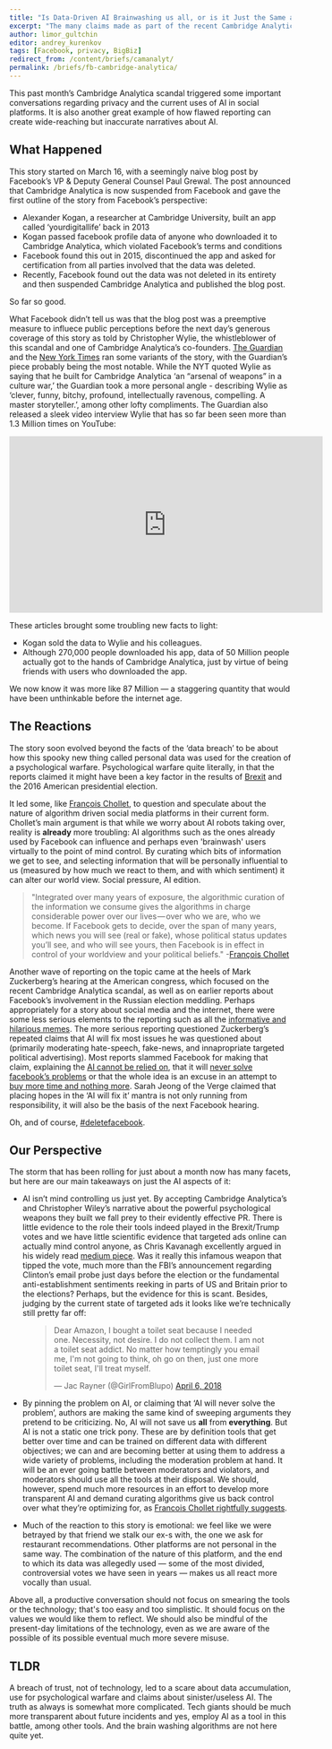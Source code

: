 ```yaml
---
title: "Is Data-Driven AI Brainwashing us all, or is it Just the Same as Good ol' Marketing?"
excerpt: "The many claims made as part of the recent Cambridge Analytica & Facebook scandal, reviewed"
author: limor_gultchin
editor: andrey_kurenkov
tags: [Facebook, privacy, BigBiz]
redirect_from: /content/briefs/camanalyt/
permalink: /briefs/fb-cambridge-analytica/
---
```

This past month’s Cambridge Analytica scandal triggered some important conversations regarding privacy and the current uses of AI in social platforms. It is also another great example of how flawed reporting can create wide-reaching but inaccurate narratives about AI. 

## What Happened
This story started on March 16, with a seemingly naive blog post by Facebook’s VP & Deputy General Counsel Paul Grewal. The post announced that Cambridge Analytica is now suspended from Facebook and gave the first outline of the story from Facebook’s perspective: 
* Alexander Kogan, a researcher at Cambridge University, built an app called ‘yourdigitallife’ back in 2013
* Kogan passed facebook profile data of anyone who downloaded it to Cambridge Analytica, which violated Facebook’s terms and conditions
* Facebook found this out in 2015, discontinued the app and asked for certification from all parties involved that the data was deleted. 
* Recently, Facebook found out the data was not deleted in its entirety and then suspended Cambridge Analytica and published the blog post.  

So far so good.

What Facebook didn’t tell us was that the blog post was a preemptive measure to influece public perceptions before the next day’s generous coverage of this story as told by Christopher Wylie, the whistleblower of this scandal and one of Cambridge Analytica’s co-founders. [The Guardian](https://www.theguardian.com/news/2018/mar/17/data-war-whistleblower-christopher-wylie-faceook-nix-bannon-trump) and the [New York Times](https://www.nytimes.com/2018/03/17/us/politics/cambridge-analytica-trump-campaign.html#) ran some variants of the story, with the Guardian’s piece probably being the most notable. While the NYT quoted Wylie as saying that he built for Cambridge Analytica ‘an “arsenal of weapons” in a culture war,’ the Guardian took a more personal angle - describing Wylie as ‘clever, funny, bitchy, profound, intellectually ravenous, compelling. A master storyteller.’, among other lofty compliments. The Guardian also released a sleek video interview Wylie that has so far been seen more than 1.3 Million times on YouTube:

<iframe width="560" height="315" src="https://www.youtube.com/embed/FXdYSQ6nu-M" frameborder="0" allow="autoplay; encrypted-media" allowfullscreen></iframe>

These articles brought some troubling new facts to light:
* Kogan sold the data to Wylie and his colleagues. 
* Although 270,000 people downloaded his app, data of 50 Million people actually got to the hands of Cambridge Analytica, just by virtue of being friends with users who downloaded the app. 

We now know it was more like 87 Million — a staggering quantity that would have been unthinkable before the internet age.


## The Reactions
The story soon evolved beyond the facts of the ‘data breach’ to be about how this spooky new thing called personal data was used for the creation of a psychological warfare. Psychological warfare quite literally, in that the reports claimed it might have been a key factor in the results of [Brexit](https://en.wikipedia.org/wiki/Brexit) and the 2016 American presidential election. 

It led some, like [François Chollet](https://medium.com/@francois.chollet/what-worries-me-about-ai-ed9df072b704), to question and speculate about the nature of algorithm driven social media platforms in their current form. Chollet’s main argument is that while we worry about AI robots taking over, reality is **already** more troubling: AI algorithms such as the ones already used by Facebook can influence and perhaps even 'brainwash' users virtually to the point of mind control. By curating which bits of information we get to see, and selecting information that will be personally influential to us (measured by how much we react to them, and with which sentiment) it can alter our world view. Social pressure, AI edition.

> "Integrated over many years of exposure, the algorithmic curation of the information we consume gives the algorithms in charge considerable power over our lives — over who we are, who we become. If Facebook gets to decide, over the span of many years, which news you will see (real or fake), whose political status updates you’ll see, and who will see yours, then Facebook is in effect in control of your worldview and your political beliefs." -[François Chollet](https://medium.com/@francois.chollet/what-worries-me-about-ai-ed9df072b704)

Another wave of reporting on the topic came at the heels of Mark Zuckerberg’s hearing at the American congress, which focused on the recent Cambridge Analytica scandal, as well as on earlier reports about Facebook’s involvement in the Russian election meddling. Perhaps appropriately for a story about social media and the internet, there were some less serious elements to the reporting such as all the [informative and hilarious memes](http://www.bbc.co.uk/news/newsbeat-43722444). The more serious reporting questioned Zuckerberg’s repeated claims that AI will fix most issues he was questioned about (primarily moderating hate-speech, fake-news, and innapropriate targeted political advertising). Most reports slammed Facebook for making that claim, explaining the [AI cannot be relied on](https://www.washingtonpost.com/news/the-switch/wp/2018/04/11/ai-will-solve-facebooks-most-vexing-problems-mark-zuckerberg-says-just-dont-ask-when-or-how/), that it will [never solve facebook’s problems](https://www.buzzfeed.com/daveyalba/mark-zuckerberg-artificial-intelligence-facebook-content-pro) or that the whole idea is an excuse in an attempt to [buy more time and nothing more](https://www.theverge.com/2018/4/13/17235042/facebook-mark-zuckerberg-ai-artificial-intelligence-excuse-congress-hearings). Sarah Jeong of the Verge claimed that placing hopes in the ‘AI will fix it’ mantra is not only running from responsibility, it will also be the basis of the next Facebook hearing.

Oh, and of course, [#deletefacebook](https://twitter.com/hashtag/deletefacebook).


## Our Perspective
The storm that has been rolling for just about a month now has many facets, but here are our main takeaways on just the AI aspects of it:

* AI isn’t mind controlling us just yet. By accepting Cambridge Analytica’s and Christopher Wiley’s narrative about the powerful psychological weapons they built we fall prey to their evidently effective PR. There is little evidence to the role their tools indeed played in the Brexit/Trump votes and we have little scientific evidence that targeted ads online can actually mind control anyone, as Chris Kavanagh excellently argued in his widely read [medium piece](https://medium.com/@CKava/why-almost-everything-reported-about-the-cambridge-analytica-facebook-hacking-controversy-is-db7f8af2d042). Was it really this infamous weapon that tipped the vote, much more than the FBI’s announcement regarding Clinton’s email probe just days before the election or the fundamental anti-establishment sentiments reeking in parts of US and Britain prior to the elections? Perhaps, but the evidence for this is scant. Besides, judging by the current state of targeted ads it looks like we’re technically still pretty far off:
<figure>
<blockquote class="twitter-tweet" data-lang="en"><p lang="en" dir="ltr">Dear Amazon, I bought a toilet seat because I needed one. Necessity, not desire. I do not collect them. I am not a toilet seat addict. No matter how temptingly you email me, I&#39;m not going to think, oh go on then, just one more toilet seat, I&#39;ll treat myself.</p>&mdash; Jac Rayner (@GirlFromBlupo) <a href="https://twitter.com/GirlFromBlupo/status/982156453396996096?ref_src=twsrc%5Etfw">April 6, 2018</a></blockquote>
<script async src="https://platform.twitter.com/widgets.js" charset="utf-8"></script>
</figure>

* By pinning the problem on AI, or claiming that ‘AI will never solve the problem’, authors are making the same kind of sweeping arguments they pretend to be criticizing. No, AI will not save us **all** from **everything**. But AI is not a static one trick pony. These are by definition tools that get better over time and can be trained on different data with different objectives; we can and are becoming better at using them to address a wide variety of problems, including the moderation problem at hand. It will be an ever going battle between moderators and violators, and moderators should use all the tools at their disposal. We should, however, spend much more resources in an effort to develop more transparent AI and demand curating algorithms give us back control over what they’re optimizing for, as [Francois Chollet rightfully suggests](https://medium.com/@francois.chollet/what-worries-me-about-ai-ed9df072b704).  

* Much of the reaction to this story is emotional: we feel like we were betrayed by that friend we stalk our ex-s with, the one we ask for restaurant recommendations. Other platforms are not personal in the same way. The combination of the nature of this platform, and the end to which its data was allegedly used — some of the most divided, controversial votes we have seen in years — makes us all react more vocally than usual.

Above all, a productive conversation should not focus on smearing the tools or the technology; that's too easy and too simplistic. It should focus on the values we would like them to reflect. We should also be mindful of the present-day limitations of the technology, even as we are aware of the possible of its possible eventual much more severe misuse.

## TLDR
A breach of trust, not of technology, led to a scare about data accumulation, use for psychological warfare and claims about sinister/useless AI. The truth as always is somewhat more complicated. Tech giants should be much more transparent about future incidents and yes, employ AI as a tool in this battle, among other tools. And the brain washing algorithms are not here quite yet.

